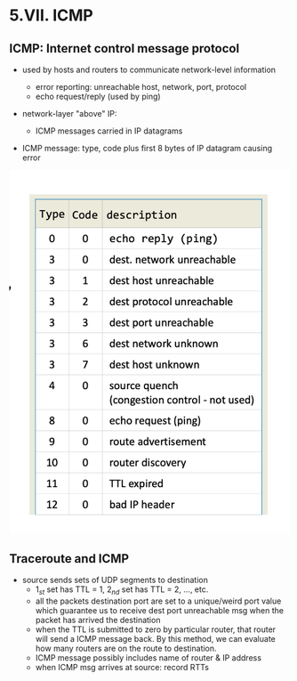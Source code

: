 # 5.VII. ICMP

## ICMP: Internet control message protocol

* used by hosts and routers to communicate network-level information
    * error reporting: unreachable host, network, port, protocol
    * echo request/reply (used by ping)

* network-layer "above" IP:
    * ICMP messages carried in IP datagrams

* ICMP message: type, code plus first 8 bytes of IP datagram causing error

<img src=imgs/ICMP.png>


## Traceroute and ICMP

* source sends sets of UDP segments to destination
    * ${1_{st}}$ set has TTL = 1, ${2_{nd}}$ set has TTL = 2, ..., etc.
    * all the packets destination port are set to a unique/weird port value which guarantee us to receive dest port unreachable msg when the packet has arrived the destination
    * when the TTL is submitted to zero by particular router, that router will send a ICMP message back. By this method, we can evaluate how many routers are on the route to destination.
    * ICMP message possibly includes name of router & IP address
    * when ICMP msg arrives at source: record RTTs